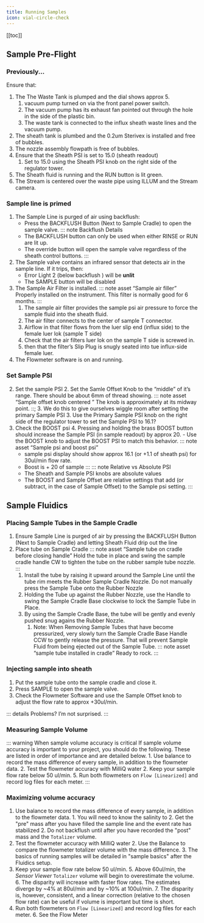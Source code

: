 ```yaml
---
title: Running Samples
icon: vial-circle-check
---
```



<!-- filename: /docs/influx-flight/ifm-02-fluidics/ifm-02p05-running-samples.md -->

<!-- Reference Links -->
<!-- Usage -->
<!-- [img-label]: ./assets/filename.png -->
<!-- ![Caption Text][img-label] -->
<!-- Assets -->

<!-- URLs -->

<!-- End Ref Links -->


[[toc]]

## Sample Pre-Flight

### Previously...

Ensure that:
1.  The The Waste Tank is plumped and the dial shows approx 5.
    1.  vacuum pump turned on via the front panel power switch.
    1.  The vacuum pump has its exhaust fan pointed out through the hole in the side of the plastic bin.
    1.  The waste tank is connected to the influx sheath waste lines and the vacuum pump.
2.  The sheath tank is plumbed and the 0.2um Sterivex is installed and free of bubbles.
3.  The nozzle assembly flowpath is free of bubbles.
3.  Ensure that the Sheath PSI is set to 15.0 (sheath readout)
    1.  Set to 15.0 using the Sheath PSI knob on the right side of the regulator tower.
2.  The Sheath fluid is running and the RUN button is lit green.
3.  The Stream is centered over the waste pipe using ILLUM and the Stream camera.

### Sample line is primed

1.  The Sample Line is purged of air using backflush:
    -   Press the BACKFLUSH Button (Next to Sample Cradle) to open the sample valve.
    ::: note Backflush Details
    -   The BACKFLUSH button can only be used when either RINSE or RUN are lit up. 
    -   The override button will open the sample valve regardless of the sheath control buttons.
    :::
3.  The Sample valve contains an infrared sensor that detects air in the sample line. If it trips, then:
    -   Error Light 2 (below backflush ) will be **unlit**
    -   The SAMPLE button will be disabled 
4.  The Sample Air Filter is installed.
    ::: note asset “Sample air filler”
    Properly installed on the instrument. This filter is normally good for 6 months.
    :::
    1.  The sample air filter provides the sample psi air pressure to force the sample fluid into the sheath fluid. 
    6.  The air filter connects to the center of sample T connector. 
    7.  Airflow in that filter flows from the luer slip end (influx side) to the female luer lok (sample T side)
    8.  Check that the air filters luer lok on the sample T side is screwed in.
    9.  then that the filter’s Slip Plug is snugly seated into tue influx-side female luer.
1.  The Flowmeter software is on and running.

### Set Sample PSI

2.  Set the sample PSI
    2.  Set the Samle Offset Knob to the “middle” of it’s range. There should be about 6mm of thread showing.
        ::: note asset “Sample offset knob centered ”
        The knob is approximately at its midway point.
        ::;
        3.  We do this to give ourselves wiggle room after setting the primary Sample PSI
    3.  Use the Primary Sample PSI knob on the right side of the regulator tower to set the Sample PSI to 16.1?
4.  Check the BOOST psi
    4.  Pressing and holding the brass BOOST button should increase the Sample PSI (in sample readout) by approx 20. 
        -   Use the BOOST knob to adjust the BOOST PSI to match this behavior.
    ::: note asset “Sample psi and boost psi”
    -   sample psi display should show approx 16.1 (or +1.1 of sheath psi) for 30ul/min flow rate.
    -   Boost is + 20 of sample
    :::
    ::: note Relative vs Absolute PSI
    -   The Sheath and Sample PSI knobs are absolute values
    -   The BOOST and Sample Offset are relative settings that add (or subtract, in the case of Sample Offset) to the Sample psi setting.
    :::



## Sample Fluidics

### Placing Sample Tubes in the Sample Cradle

1.  Ensure Sample Line is purged of air by pressing the BACKFLUSH Button (Next to Sample Cradle) and letting Sheath Fluid drip out the line
3.  Place tube on Sample Cradle
    ::: note asset “Sample tube on cradle before closing handle”
    Hold the tube in place and swing the sample cradle handle CW to tighten the tube on the rubber sample tube nozzle.
    :::
    1.  Install the tube by raising it upward around the Sample Line until the tube rim meets the Rubber Sample Cradle Nozzle. Do not manually press the Sample Tube onto the Rubber Nozzle
    2.  Holding the Tube up against the Rubber Nozzle, use the Handle to swing the Sample Cradle Base clockwise to lock the Sample Tube in Place.
    3.  By using the Sample Cradle Base, the tube will be gently and evenly pushed snug agains the Rubber Nozzle.
        1.  Note: When Removing Sample Tubes that have become pressurized, very slowly turn the Sample Cradle Base Handle CCW to gently release the pressure. That will prevent Sample Fluid from being ejected out of the Sample Tube.
    ::: note asset “sample tube installed in cradle”
    Ready to rock.
    :::

### Injecting sample into sheath

1.  Put the sample tube onto the sample cradle and close it.
2.  Press SAMPLE to open the sample valve.
3.  Check the Flowmeter Software and use the Sample Offset knob to adjust the flow rate to approx +30ul/min. 

::: details Problems? 
I’m not surprised.
:::

### Measuring Sample Volume

::: warning When sample volume accuracy is critical
If sample volume accuracy is important to your project, you should do the following. These are listed in order of importance and are detailed below.
    1.  Use balance to record the mass difference of every sample, in addition to the flowmeter data.
    2.  Test the flowmeter accuracy with MilliQ water
    2.  Keep your sample flow rate below 50 ul/min. 
    5.  Run both flowmeters on `Flow [Linearized]` and record log files for each meter.
:::

### Maximizing volume accuracy

1.  Use balance to record the mass difference of every sample, in addition to the flowmeter data.
		1.  You will need to know the salinity to 
		2.  Get the "pre" mass after you have filled the sample line and the event rate has stabilized
		2.  Do not backflush until after you have recorded the "post" mass and the `Totalizer` volume.
2.  Test the flowmeter accuracy with MilliQ water
    2.  Use the Balance to compare the flowmeter totalizer volume with the mass difference.
    3.  The basics of running samples will be detailed in "sample basics" after the Fluidics setup.
2.  Keep your sample flow rate below 50 ul/min. 
    5.  Above 60ul/min, the *Sensor Viewer* `Totalizer` volume will begin to overestimate the volume. 
    6.  The disparity will increase with faster flow rates. The estimates diverge by ~4% at 80ul/min and by ~10% at 100ul/min.
    7.  The disparity is, however, consistent, and a linear correction (relative to the chosen flow rate) can be useful if volume is important but time is short.
5.  Run both flowmeters on `Flow [Linearized]` and record log files for each meter. 
		6.  See the Flow Meter


